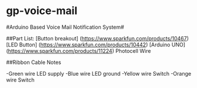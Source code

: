 gp-voice-mail
=============

#Arduino Based Voice Mail Notification System#

##Part List:
	[Button breakout] (https://www.sparkfun.com/products/10467)
	[LED Button] (https://www.sparkfun.com/products/10442)
	[Arduino UNO] (https://www.sparkfun.com/products/11224)
	Photocell
	Wire
	
	

##Ribbon Cable Notes

-Green wire LED supply
-Blue wire LED ground
-Yellow wire Switch
-Orange wire Switch
